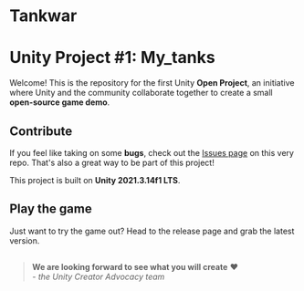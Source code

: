 # Tankwar

# Unity Project #1: My_tanks

Welcome! This is the repository for the first Unity **Open Project**, an initiative where Unity and the community collaborate together to create a small **open-source game demo**.

## Contribute

If you feel like taking on some **bugs**, check out the [Issues page](https://github.com/playerEric1/Tankwar/issues) on this very repo. That's also a great way to be part of this project!

This project is built on **Unity 2021.3.14f1 LTS**.


## Play the game
Just want to try the game out? Head to the release page and grab the latest version.

##

> **We are looking forward to see what you will create** ❤  
> *- the Unity Creator Advocacy team*
